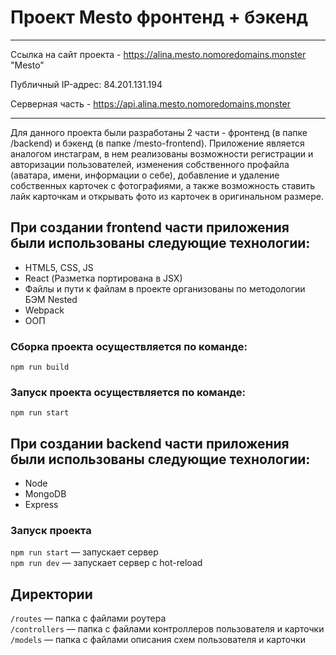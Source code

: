 # Проект Mesto фронтенд + бэкенд

_____________________________________________________________________________________________________________________________
Ссылка на сайт проекта - https://alina.mesto.nomoredomains.monster "Mesto"

Публичный IP-адрес: 84.201.131.194

Серверная часть - https://api.alina.mesto.nomoredomains.monster
_____________________________________________________________________________________________________________________________

Для данного проекта были разработаны 2 части - фронтенд (в папке /backend) и бэкенд (в папке /mesto-frontend).
Приложение является аналогом инстаграм, в нем реализованы возможности регистрации и авторизации пользователей, изменения собственного профайла (аватара, имени, информации о себе), добавление и удаление собственных карточек с фотографиями, а также возможность ставить лайк карточкам и открывать фото из карточек в оригинальном размере.

## При создании frontend части приложения были использованы следующие технологии:
* HTML5, CSS, JS
* React (Разметка портирована в JSX)
* Файлы и пути к файлам в проекте организованы по методологии БЭМ Nested
* Webpack
* ООП
### Сборка проекта осуществляется по команде: 
`npm run build`
### Запуск проекта осуществляется по команде:
`npm run start`

## При создании backend части приложения были использованы следующие технологии:
* Node
* MongoDB
* Express
### Запуск проекта
`npm run start` — запускает сервер   
`npm run dev` — запускает сервер с hot-reload

## Директории

`/routes` — папка с файлами роутера  
`/controllers` — папка с файлами контроллеров пользователя и карточки   
`/models` — папка с файлами описания схем пользователя и карточки  
